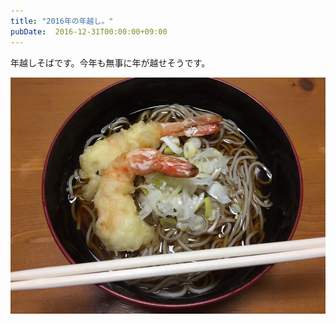 ```yaml
---
title: "2016年の年越し。"
pubDate:  2016-12-31T00:00:00+09:00
---
```


年越しそばです。今年も無事に年が越せそうです。

![](./20220216211959.jpeg)
